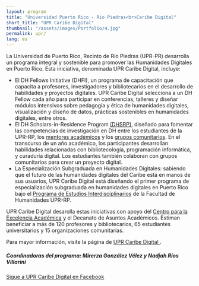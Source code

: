 ```yaml
---
layout: program
title: "Universidad Puerto Rico - Rio Piedras<br>Caribe Digital"
short_title: "UPR Caribe Digital"
thumbnail: "/assets/images/Portfolio/4.jpg"
permalink: upr/
lang: es
---
```


<div class="portfolio-details">
   <p>La Universidad de Puerto Rico, Recinto de Río Piedras (UPR-PR) desarrolla un programa integral y sostenible para promover las Humanidades Digitales en Puerto Rico. Esta iniciativa, denominada UPR Caribe Digital, incluye:</p>
<ul>
  <li>El DH Fellows Initiative (DHFI), un programa de capacitación que capacita a profesores, investigadores y bibliotecarios en el desarrollo de habilidades y proyectos digitales. UPR Caribe Digital selecciona a un DH Fellow cada año para participar en conferencias, talleres y diseñar módulos intensivos sobre pedagogía y ética de humanidades digitales, visualización y diseño de datos, prácticas sostenibles en humanidades digitales, entre otros.</li>
  <li>El DH Scholars-in-Residence Program <a href="https://www.uprcaribedigital.org/dh-scholars" target="_blank">(DHSRP)</a>, diseñado para fomentar las competencias de investigación en DH entre los estudiantes de la UPR-RP, los <a href="https://www.uprcaribedigital.org/mentores" target="_blank">mentores académicos</a> y los <a href="https://www.uprcaribedigital.org/comunitario" target="_blank">grupos comunitarios</a>. En el transcurso de un año académico, los participantes desarrollan habilidades relacionadas con bibliotecología, programación informática, y curaduría digital. Los estudiantes también colaboran con grupos comunitarios para crear un proyecto digital.</li>
  <li>La Especialización Subgraduada en Humanidades Digitales: sabiendo que el futuro de las humanidades digitales del Caribe está en manos de sus usuarios, UPR Caribe Digital está diseñando el primer programa de especialización subgraduada en humanidades digitales en Puerto Rico bajo el <a href="http://humanidades.uprrp.edu/prei/" target="_blank">Programa de Estudios Interdisciplinarios</a> de la Facultad de Humanidades UPR-RP.</li>
</ul>
<p>UPR Caribe Digital desarolla estas iniciativas con apoyo del <a href="https://cea.uprrp.edu/" target="_blank">Centro para la Excelencia Académica</a> y el Decanato de Asuntos Académicos. Estiman beneficiar a más de 120 profesores y bibliotecarios, 65 estudiantes universitarios y 15 organizaciones comunitarias.</p>
<p>Para mayor información, visite la página de <a href="https://www.uprcaribedigital.org/" target="_blank">UPR Caribe Digital </a>.</p>
   <div><h5>Coordinadoras del programa:</strong> Mirerza González Vélez y Nadjah Ríos Villarini</h5></div>
<div class="project-demo-btn">
    <a class="btn project-btn" href="https://www.facebook.com/UPRCaribeDigital/">Sigue a UPR Caribe Digital en Facebook</a>
</div>
</div>
